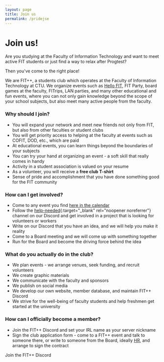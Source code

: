 ```yaml
---
layout: page
title: Join us
permalink: /pridejse
---
```


# Join us!

Are you studying at the Faculty of Information Technology and want to meet active FIT students or just find a way to relax after Progtest?

Then you've come to the right place!

We are FIT++, a students club which operates at the Faculty of Information Technology at CTU. We organize events such as [Hello FIT](/hellofit), FIT Party, board games at the faculty, FITrips, LAN parties, and many other educational and fun events, where you can not only gain knowledge beyond the scope of your school subjects, but also meet many active people from the faculty.

### Why should I join?

- You will expand your network and meet new friends not only from FIT, but also from other faculties or student clubs
- You will get priority access to helping at the faculty at events such as COFIT, DOD, etc., which are paid
- At educational events, you can learn things beyond the boundaries of your subjects
- You can try your hand at organizing an event - a soft skill that really comes in handy
- Activity in a student association is valued on your resume
- As a volunteer, you will receive a **free club T-shirt**
- Sense of pride and accomplishment that you have done something good for the FIT community

### How can I get involved?

- Come to any event you find [here in the calendar](/events)
- Follow the [help-needed](https://discord.com/channels/808276641603649607/1288795322524635176){:target="_blank" rel="noopener noreferrer"} channel on our Discord and get involved in a project that is looking for volunteers or workers
- Write on our Discord that you have an idea, and we will help you make it reality
- Come to a Board meeting and we will come up with something together
- Run for the Board and become the driving force behind the idea

### What do you actually do in the club?

- We plan events - we arrange venues, seek funding, and recruit volunteers
- We create graphic materials
- We communicate with the faculty and sponsors
- We publish on social media
- We develop our own website, member database, and maintain FIT++ Discord
- We strive for the well-being of faculty students and help freshmen get started at the university

### How can I officially become a member?

- Join the FIT++ Discord and set your IRL name as your server nickname
- Sign the club application form - come to a FIT++ event and talk to someone there, or write to someone from the Board, ideally [HR](/#lide), and arrange to sign the contract

<article class="refs__links">
	<a class="refs__button" style="text-decoration: none; color: var(--black)" href="https://discord.gg/2Bh93cXGJ3" target="_blank" rel="noopener noreferrer">Join the FIT++ Discord</a>
</article>

